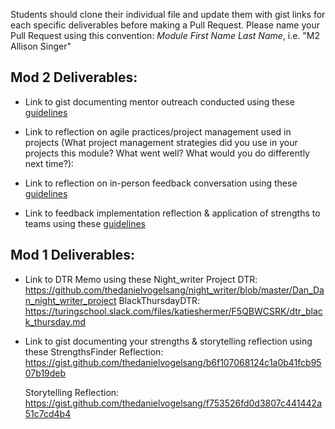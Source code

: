 Students should clone their individual file and update them with gist links for each specific deliverables before making a Pull Request. Please name your Pull Request using this convention: *Module First Name Last Name*, i.e. "M2 Allison Singer"

## Mod 2 Deliverables:
* Link to gist documenting mentor outreach conducted using these [guidelines](https://github.com/turingschool/career-development-curriculum/blob/master/module_two/cold_outreach_i_guidelines.md)

* Link to reflection on agile practices/project management used in projects (What project management strategies did you use in your projects this module? What went well? What would you do differently next time?):

* Link to reflection on in-person feedback conversation using these [guidelines](https://github.com/turingschool/career-development-curriculum/blob/master/module_two/feedback_conversation_reflection_guidelines.md)

* Link to feedback implementation reflection & application of strengths to teams using these [guidelines](https://github.com/turingschool/career-development-curriculum/blob/master/module_two/feedback_implementation_strengths_reflection.md)

## Mod 1 Deliverables:
* Link to DTR Memo using these
  Night_writer Project DTR: https://github.com/thedanielvogelsang/night_writer/blob/master/Dan_Dan_night_writer_project
  BlackThursdayDTR: https://turingschool.slack.com/files/katieshermer/F5QBWCSRK/dtr_black_thursday.md


* Link to gist documenting your strengths & storytelling reflection using these
  StrengthsFinder Reflection: https://gist.github.com/thedanielvogelsang/b6f107068124c1a0b41fcb9507b19deb

  Storytelling Reflection:
  https://gist.github.com/thedanielvogelsang/f753526fd0d3807c441442a51c7cd4b4
